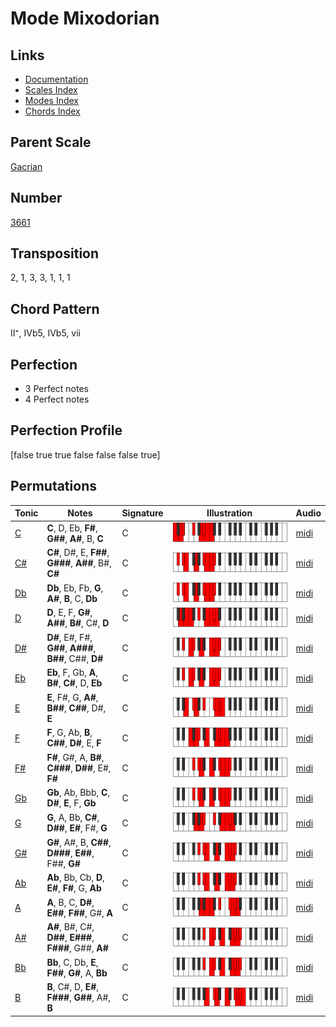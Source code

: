 # Mode Mixodorian

## Links

- [Documentation](README.md)
- [Scales Index](Scales.md)
- [Modes Index](Modes.md)
- [Chords Index](Chords.md)

## Parent Scale

[Gacrian](ScaleGacrian.md)

## Number

[3661](https://ianring.com/musictheory/scales/3661)

## Transposition

2, 1, 3, 3, 1, 1, 1

## Chord Pattern

II⁺, IVb5, IVb5, vii

## Perfection

- 3 Perfect notes
- 4 Perfect notes

## Perfection Profile

[false true true false false false true]

## Permutations

| Tonic | Notes | Signature | Illustration | Audio |
|-------|-------|-----------|--------------|-------|
| [C](ModeCNaturalMixodorian.md) | **C**, D, Eb, **F#**, **G##**, **A#**, B, **C** | C | ![CNaturalMixodorian](ModeCNaturalMixodorian.png) | [midi](https://github.com/edipermadi/music/blob/main/docs/ModeCNaturalMixodorian.mid?raw=true) |
| [C#](ModeCSharpMixodorian.md) | **C#**, D#, E, **F##**, **G###**, **A##**, B#, **C#** | C | ![CSharpMixodorian](ModeCSharpMixodorian.png) | [midi](https://github.com/edipermadi/music/blob/main/docs/ModeCSharpMixodorian.mid?raw=true) |
| [Db](ModeDFlatMixodorian.md) | **Db**, Eb, Fb, **G**, **A#**, **B**, C, **Db** | C | ![DFlatMixodorian](ModeDFlatMixodorian.png) | [midi](https://github.com/edipermadi/music/blob/main/docs/ModeDFlatMixodorian.mid?raw=true) |
| [D](ModeDNaturalMixodorian.md) | **D**, E, F, **G#**, **A##**, **B#**, C#, **D** | C | ![DNaturalMixodorian](ModeDNaturalMixodorian.png) | [midi](https://github.com/edipermadi/music/blob/main/docs/ModeDNaturalMixodorian.mid?raw=true) |
| [D#](ModeDSharpMixodorian.md) | **D#**, E#, F#, **G##**, **A###**, **B##**, C##, **D#** | C | ![DSharpMixodorian](ModeDSharpMixodorian.png) | [midi](https://github.com/edipermadi/music/blob/main/docs/ModeDSharpMixodorian.mid?raw=true) |
| [Eb](ModeEFlatMixodorian.md) | **Eb**, F, Gb, **A**, **B#**, **C#**, D, **Eb** | C | ![EFlatMixodorian](ModeEFlatMixodorian.png) | [midi](https://github.com/edipermadi/music/blob/main/docs/ModeEFlatMixodorian.mid?raw=true) |
| [E](ModeENaturalMixodorian.md) | **E**, F#, G, **A#**, **B##**, **C##**, D#, **E** | C | ![ENaturalMixodorian](ModeENaturalMixodorian.png) | [midi](https://github.com/edipermadi/music/blob/main/docs/ModeENaturalMixodorian.mid?raw=true) |
| [F](ModeFNaturalMixodorian.md) | **F**, G, Ab, **B**, **C##**, **D#**, E, **F** | C | ![FNaturalMixodorian](ModeFNaturalMixodorian.png) | [midi](https://github.com/edipermadi/music/blob/main/docs/ModeFNaturalMixodorian.mid?raw=true) |
| [F#](ModeFSharpMixodorian.md) | **F#**, G#, A, **B#**, **C###**, **D##**, E#, **F#** | C | ![FSharpMixodorian](ModeFSharpMixodorian.png) | [midi](https://github.com/edipermadi/music/blob/main/docs/ModeFSharpMixodorian.mid?raw=true) |
| [Gb](ModeGFlatMixodorian.md) | **Gb**, Ab, Bbb, **C**, **D#**, **E**, F, **Gb** | C | ![GFlatMixodorian](ModeGFlatMixodorian.png) | [midi](https://github.com/edipermadi/music/blob/main/docs/ModeGFlatMixodorian.mid?raw=true) |
| [G](ModeGNaturalMixodorian.md) | **G**, A, Bb, **C#**, **D##**, **E#**, F#, **G** | C | ![GNaturalMixodorian](ModeGNaturalMixodorian.png) | [midi](https://github.com/edipermadi/music/blob/main/docs/ModeGNaturalMixodorian.mid?raw=true) |
| [G#](ModeGSharpMixodorian.md) | **G#**, A#, B, **C##**, **D###**, **E##**, F##, **G#** | C | ![GSharpMixodorian](ModeGSharpMixodorian.png) | [midi](https://github.com/edipermadi/music/blob/main/docs/ModeGSharpMixodorian.mid?raw=true) |
| [Ab](ModeAFlatMixodorian.md) | **Ab**, Bb, Cb, **D**, **E#**, **F#**, G, **Ab** | C | ![AFlatMixodorian](ModeAFlatMixodorian.png) | [midi](https://github.com/edipermadi/music/blob/main/docs/ModeAFlatMixodorian.mid?raw=true) |
| [A](ModeANaturalMixodorian.md) | **A**, B, C, **D#**, **E##**, **F##**, G#, **A** | C | ![ANaturalMixodorian](ModeANaturalMixodorian.png) | [midi](https://github.com/edipermadi/music/blob/main/docs/ModeANaturalMixodorian.mid?raw=true) |
| [A#](ModeASharpMixodorian.md) | **A#**, B#, C#, **D##**, **E###**, **F###**, G##, **A#** | C | ![ASharpMixodorian](ModeASharpMixodorian.png) | [midi](https://github.com/edipermadi/music/blob/main/docs/ModeASharpMixodorian.mid?raw=true) |
| [Bb](ModeBFlatMixodorian.md) | **Bb**, C, Db, **E**, **F##**, **G#**, A, **Bb** | C | ![BFlatMixodorian](ModeBFlatMixodorian.png) | [midi](https://github.com/edipermadi/music/blob/main/docs/ModeBFlatMixodorian.mid?raw=true) |
| [B](ModeBNaturalMixodorian.md) | **B**, C#, D, **E#**, **F###**, **G##**, A#, **B** | C | ![BNaturalMixodorian](ModeBNaturalMixodorian.png) | [midi](https://github.com/edipermadi/music/blob/main/docs/ModeBNaturalMixodorian.mid?raw=true) |
